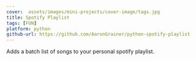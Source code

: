 ```yaml
---
cover:  assets/images/mini-projects/cover-image/tags.jpg
title: Spotify Playlist
tags: [FUN]
platform: python
github-url: https://github.com/AaronGrainer/python-spotify-playlist
---
```


Adds a batch list of songs to your personal spotify playlist.
